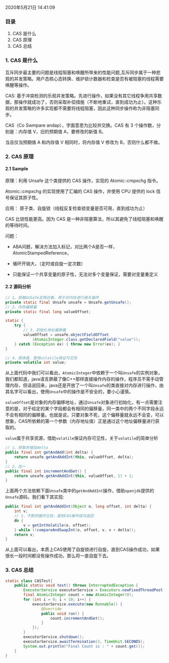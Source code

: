 2020年5月21日 14:41:09

### 目录

1. CAS 是什么
2. CAS 原理
3. CAS 总结

### 1. CAS 是什么

互斥同步最主要的问题是线程阻塞和唤醒所带来的性能问题,互斥同步属于一种悲观的并发策略。用户态核心态转换、维护锁计数器和检查是否有被阻塞的线程需要唤醒等操作。

CAS: 基于冲突检测的乐观并发策略。先进行操作，如果没有其它线程争用共享数据，那操作就成功了，否则采取补偿措施（不断地重试，直到成功为止）。这种乐观的并发策略的许多实现都不需要将线程阻塞，因此这种同步操作称为非阻塞同步。

CAS（Co Swmpare andap），字面意思为比较并交换。CAS 有 3 个操作数，分别是：内存值 V，旧的预期值 A，要修改的新值 B。

当且仅当预期值 A 和内存值 V 相同时，将内存值 V 修改为 B，否则什么都不做。

### 2. CAS 原理

#### 2.1 Sample

原理：利用 Unsafe 这个类提供的 CAS 操作，实现的 Atomic::cmpxchg 指令。

Atomic::cmpxchg 的实现使用了汇编的 CAS 操作，并使用 CPU 提供的 lock 信号保证其原子性。

应用： 原子类、自旋锁（线程反复检查锁变量是否可用，直到成功为止）

CAS 比锁性能更高。因为 CAS 是一种非阻塞算法，所以其避免了线程阻塞和唤醒的等待时间。

问题：

- ABA问题，解决方法加入标记，对比两个A是否一样，AtomicStampedReference，

- 循环开销大，（定时或自旋一定次数）

- 只能保证一个共享变量的原子性，无法对多个变量保证，需要对变量重定义

#### 2.2 源码分析

```java
// 1、获取UnSafe实例对象，用于对内存进行相关操作
private static final Unsafe unsafe = Unsafe.getUnsafe();
// 2、内存偏移量
private static final long valueOffset;

static {
    try {
        // 3、初始化地址偏移量
        valueOffset = unsafe.objectFieldOffset
            (AtomicInteger.class.getDeclaredField("value"));
    } catch (Exception ex) { throw new Error(ex); }
}

// 4、具体值，使用volatile保证可见性
private volatile int value;
```

从上面代码中我们可以看出，`AtomicInteger`中依赖于一个叫`Unsafe`的实例对象，我们都知道，java语言屏蔽了像C++那样直接操作内存的操作，程序员不需手动管理内存，但话说回来，java还是开放了一个叫`Unsafe`的类直接对内存进行操作，由其名字可以看出，使用`Unsafe`中的操作是不安全的，要小心谨慎。

`valueOffset`是对象的内存偏移地址，通过`Unsafe`对象进行初始化，有一点需要注意的是，对于给定的某个字段都会有相同的偏移量，同一类中的两个不同字段永远不会有相同的偏移量。也就是说，只要对象不死，这个偏移量就永远不会变，可以想象，CAS所依赖的第一个参数（内存地址值）正是通过这个地址偏移量进行获取的。

`value`属于共享资源，借助`volatile`保证内存可见性，关于`volatile`的简单分析

```java
// 1、获取并增加delta
public final int getAndAdd(int delta) {
    return unsafe.getAndAddInt(this, valueOffset, delta);
}
// 2、加一
public final int incrementAndGet() {
    return unsafe.getAndAddInt(this, valueOffset, 1) + 1;
}
```

上面两个方法依赖下面`Unsafe`类中的`getAndAddInt`操作，借助`openjdk`提供的`Unsafe`源码，我们看下其实现:

```java
public final int getAndAddInt(Object o, long offset, int delta) {
    int v;
    // 1、不断的循环比较，直到CAS操作成功返回
    do {
        v = getIntVolatile(o, offset);
    } while (!compareAndSwapInt(o, offset, v, v + delta));
    return v;
}
```

从上面可以看出，本质上CAS使用了自旋锁进行自旋，直到CAS操作成功，如果很长一段时间都没有操作成功，那么将一直自旋下去。

### 3. CAS 总结

```java
static class CASTest{
    public static void test() throws InterruptedException {
        ExecutorService executorService = Executors.newFixedThreadPool(3);
        final AtomicInteger count = new AtomicInteger(0);
        for (int i = 0; i < 10; i++) {
            executorService.execute(new Runnable() {
                @Override
                public void run() {
                    count.incrementAndGet();
                }
            });
        }
        executorService.shutdown();
        executorService.awaitTermination(3, TimeUnit.SECONDS);
        System.out.println("Final Count is : " + count.get());
    }
}
```


